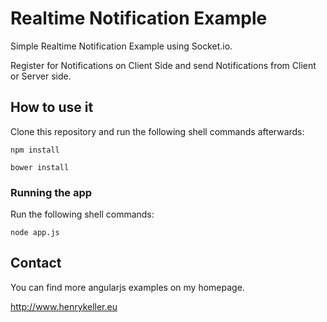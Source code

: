 # Realtime Notification Example

Simple Realtime Notification Example using Socket.io.

Register for Notifications on Client Side and send Notifications from Client or Server side.

## How to use it

Clone this repository and run the following shell commands afterwards:

```shell
npm install
```

```shell
bower install
```

### Running the app

Run the following shell commands:

```shell
node app.js
```

## Contact

You can find more angularjs examples on my homepage.

http://www.henrykeller.eu
